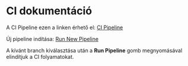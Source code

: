 # CI dokumentáció
A CI Pipeline ezen a linken érhető el: [CI Pipeline](https://gitlab.com/kragmar/angular-elteik-knowledgebase/pipelines)

Új pipeline indítása: [Run New Pipeline](https://gitlab.com/kragmar/angular-elteik-knowledgebase/pipelines/new)

A kívánt branch kiválasztása után a **Run Pipeline** gomb megnyomásával elindítjuk a CI folyamatokat.
